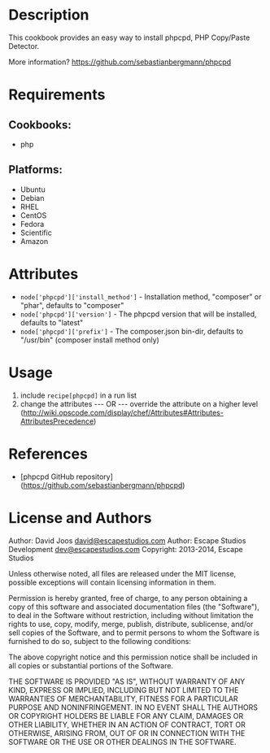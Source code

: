 Description
===========

This cookbook provides an easy way to install phpcpd, PHP Copy/Paste Detector.

More information?
https://github.com/sebastianbergmann/phpcpd

Requirements
============

## Cookbooks:

* php

## Platforms:

* Ubuntu
* Debian
* RHEL
* CentOS
* Fedora
* Scientific
* Amazon

Attributes
==========

* `node['phpcpd']['install_method']` - Installation method, "composer" or "phar", defaults to "composer"
* `node['phpcpd']['version']` - The phpcpd version that will be installed, defaults to "latest"
* `node['phpcpd']['prefix']` - The composer.json bin-dir, defaults to "/usr/bin" (composer install method only)

Usage
=====

1) include `recipe[phpcpd]` in a run list
2)
	change the attributes
	--- OR ---
	override the attribute on a higher level (http://wiki.opscode.com/display/chef/Attributes#Attributes-AttributesPrecedence)

References
==========

* [phpcpd GitHub repository] (https://github.com/sebastianbergmann/phpcpd)

License and Authors
===================

Author: David Joos <david@escapestudios.com>
Author: Escape Studios Development <dev@escapestudios.com>
Copyright: 2013-2014, Escape Studios

Unless otherwise noted, all files are released under the MIT license,
possible exceptions will contain licensing information in them.

Permission is hereby granted, free of charge, to any person obtaining a copy
of this software and associated documentation files (the "Software"), to deal
in the Software without restriction, including without limitation the rights
to use, copy, modify, merge, publish, distribute, sublicense, and/or sell
copies of the Software, and to permit persons to whom the Software is
furnished to do so, subject to the following conditions:

The above copyright notice and this permission notice shall be included in
all copies or substantial portions of the Software.

THE SOFTWARE IS PROVIDED "AS IS", WITHOUT WARRANTY OF ANY KIND, EXPRESS OR
IMPLIED, INCLUDING BUT NOT LIMITED TO THE WARRANTIES OF MERCHANTABILITY,
FITNESS FOR A PARTICULAR PURPOSE AND NONINFRINGEMENT. IN NO EVENT SHALL THE
AUTHORS OR COPYRIGHT HOLDERS BE LIABLE FOR ANY CLAIM, DAMAGES OR OTHER
LIABILITY, WHETHER IN AN ACTION OF CONTRACT, TORT OR OTHERWISE, ARISING FROM,
OUT OF OR IN CONNECTION WITH THE SOFTWARE OR THE USE OR OTHER DEALINGS IN
THE SOFTWARE.